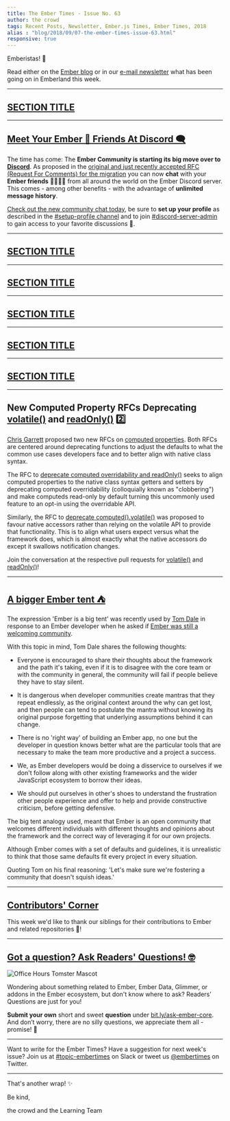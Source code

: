```yaml
---
title: The Ember Times - Issue No. 63
author: the crowd
tags: Recent Posts, Newsletter, Ember.js Times, Ember Times, 2018
alias : "blog/2018/09/07-the-ember-times-issue-63.html"
responsive: true
---
```


<SAYING-HELLO-IN-YOUR-FAVORITE-LANGUAGE> Emberistas! 🐹

Read either on the [Ember blog](https://emberjs.com/blog/tags/newsletter.html) or in our [e-mail newsletter](https://the-emberjs-times.ongoodbits.com/) what has been going on in Emberland this week.

<SOME-INTRO-HERE-TO-KEEP-THEM-SUBSCRIBERS-READING>

---

## [SECTION TITLE](#section-url)


---

## [Meet Your Ember 🐹 Friends At Discord 🗨](https://discord.gg/zT3asNS)

The time has come: The **Ember Community is starting its big move over to [Discord](https://discord.gg/zT3asNS)**. As proposed in the [original and just recently accepted RFC (Request For Comments) for the migration](https://github.com/emberjs/rfcs/pull/345) you can now **chat** with your **Ember friends** 🐹👭👬👫 from all around the world on the Ember Discord server. This comes - among other benefits - with the advantage of **unlimited message history**.

[Check out the new community chat today](https://discord.gg/zT3asNS), be sure to **set up your profile** as described in the [#setup-profile channel]() and to join [#discord-server-admin]() to gain access to your favorite discussions 💬.

---

## [SECTION TITLE](#section-url)


---

## [SECTION TITLE](#section-url)


---

## [SECTION TITLE](#section-url)


---

## [SECTION TITLE](#section-url)


---

## [SECTION TITLE](#section-url)


---

## New Computed Property RFCs Deprecating [volatile()](https://github.com/emberjs/rfcs/pull/370) and [readOnly()](https://github.com/emberjs/rfcs/pull/369) 2️⃣

[Chris Garrett](https://github.com/pzuraq) proposed two new RFCs on [computed properties](https://guides.emberjs.com/release/object-model/computed-properties/). Both RFCs are centered around deprecating functions to adjust the defaults to what the common use cases developers face and to better align with native class syntax.

The RFC to [deprecate computed overridability and readOnly()](https://github.com/emberjs/rfcs/pull/369) seeks to align computed properties to the native class syntax getters and setters by deprecating computed overridability (colloquially known as "clobbering") and make computeds read-only by default turning this uncommonly used feature to an opt-in using the overridable API.

Similarly, the RFC to [deprecate computed().volatile()](https://github.com/emberjs/rfcs/pull/370) was proposed to favour native accessors rather than relying on the volatile API to provide that functionality. This is to align what users expect versus what the framework does, which is almost exactly what the native accessors do except it swallows notification changes.

Join the conversation at the respective pull requests for [volatile()](https://github.com/emberjs/rfcs/pull/370) and [readOnly()](https://github.com/emberjs/rfcs/pull/369)!

---

## [A bigger Ember tent ⛺](https://discuss.emberjs.com/t/a-bigger-ember-tent/15383)

The expression 'Ember is a big tent' was recently used by [Tom Dale](https://github.com/tomdale) in response to an Ember developer when he asked if [Ember was still a welcoming community](https://discuss.emberjs.com/t/are-we-still-a-welcoming-community/15285).

With this topic in mind, Tom Dale shares the following thoughts:

- Everyone is encouraged to share their thoughts about the framework and the path it's taking, even if it is to disagree with the core team or with the community in general, the community will fail if people believe they have to stay silent.

- It is dangerous when developer communities create mantras that they repeat endlessly, as the original context around the why can get lost, and then people can tend to postulate the mantra without knowing its original purpose forgetting that underlying assumptions behind it can change.

- There is no 'right way' of building an Ember app, no one but the developer in question knows better what are the particular tools that are necessary to make the team more productive and a project a success.

- We, as Ember developers would be doing a disservice to ourselves if we don't follow along with other existing frameworks and the wider JavaScript ecosystem to borrow their ideas.

- We should put ourselves in other's shoes to understand the frustration other people experience and offer to help and provide constructive criticism, before getting defensive.

The big tent analogy used, meant that Ember is an open community that welcomes different individuals with different thoughts and opinions about the framework and the correct way of leveraging it for our own projects.

Although Ember comes with a set of defaults and guidelines, it is unrealistic to think that those same defaults fit every project in every situation.

Quoting Tom on his final reasoning: 'Let's make sure we're fostering a community that doesn't squish ideas.'

---


## [Contributors' Corner](https://guides.emberjs.com/release/contributing/repositories/)

<p>This week we'd like to thank our siblings for their contributions to Ember and related repositories 💖!</p>

---

## [Got a question? Ask Readers' Questions! 🤓](https://docs.google.com/forms/d/e/1FAIpQLScqu7Lw_9cIkRtAiXKitgkAo4xX_pV1pdCfMJgIr6Py1V-9Og/viewform)

<div class="blog-row">
  <img class="float-right small transparent padded" alt="Office Hours Tomster Mascot" title="Readers' Questions" src="/images/tomsters/officehours.png" />

  <p>Wondering about something related to Ember, Ember Data, Glimmer, or addons in the Ember ecosystem, but don't know where to ask? Readers’ Questions are just for you!</p>

<p><strong>Submit your own</strong> short and sweet <strong>question</strong> under <a href="https://bit.ly/ask-ember-core" target="rq">bit.ly/ask-ember-core</a>. And don’t worry, there are no silly questions, we appreciate them all - promise! 🤞</p>

</div>

---

Want to write for the Ember Times? Have a suggestion for next week's issue? Join us at [#topic-embertimes](https://embercommunity.slack.com/messages/C8P6UPWNN/) on Slack or tweet us [@embertimes](https://twitter.com/embertimes) on Twitter.

---


That's another wrap! ✨

Be kind,

the crowd and the Learning Team
